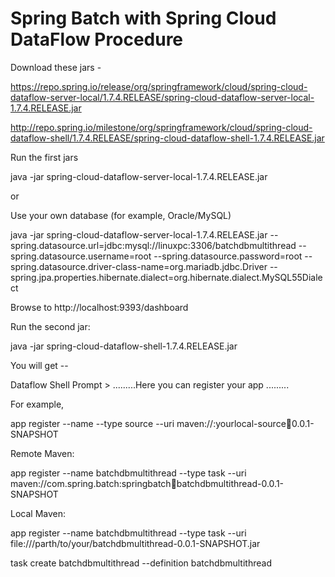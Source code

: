 # Spring Batch with Spring Cloud DataFlow Procedure

Download these jars - 

https://repo.spring.io/release/org/springframework/cloud/spring-cloud-dataflow-server-local/1.7.4.RELEASE/spring-cloud-dataflow-server-local-1.7.4.RELEASE.jar


http://repo.spring.io/milestone/org/springframework/cloud/spring-cloud-dataflow-shell/1.7.4.RELEASE/spring-cloud-dataflow-shell-1.7.4.RELEASE.jar


Run the first jars  


java -jar spring-cloud-dataflow-server-local-1.7.4.RELEASE.jar

or 

Use your own database (for example, Oracle/MySQL)

java -jar spring-cloud-dataflow-server-local-1.7.4.RELEASE.jar --spring.datasource.url=jdbc:mysql://linuxpc:3306/batchdbmultithread --spring.datasource.username=root --spring.datasource.password=root  --spring.datasource.driver-class-name=org.mariadb.jdbc.Driver --spring.jpa.properties.hibernate.dialect=org.hibernate.dialect.MySQL55Dialect

Browse to http://localhost:9393/dashboard



Run the second jar:

java -jar spring-cloud-dataflow-shell-1.7.4.RELEASE.jar


You will get -- 

Dataflow Shell Prompt > .........Here you can register your app .........


For example,

app register --name <nameofyourapp> --type source --uri maven://<packagename>:yourlocal-source:jar:0.0.1-SNAPSHOT


Remote Maven:

app register --name batchdbmultithread --type task --uri maven://com.spring.batch:springbatch:jar:batchdbmultithread-0.0.1-SNAPSHOT


Local Maven:

app register --name batchdbmultithread --type task --uri file:///parth/to/your/batchdbmultithread-0.0.1-SNAPSHOT.jar


task create batchdbmultithread --definition batchdbmultithread

